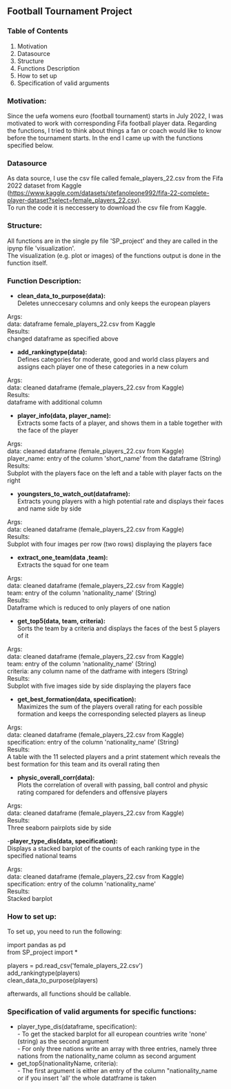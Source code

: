 ## Football Tournament Project

### Table of Contents
1. Motivation
2. Datasource
3. Structure
4. Functions Description
5. How to set up
6. Specification of valid arguments


### Motivation:
Since the uefa womens euro (football tournament) starts in July 2022, I was motivated to work with corresponding Fifa football player data. 
Regarding the functions, I tried to think about things a fan or coach would like to know before the tournament starts. In the end I came up with the functions specified below.

### Datasource 
As data source, I use the csv file called female_players_22.csv from the Fifa 2022 dataset from Kaggle (https://www.kaggle.com/datasets/stefanoleone992/fifa-22-complete-player-dataset?select=female_players_22.csv). <br>
To run the code it is neccessery to download the csv file from Kaggle.

### Structure:
All functions are in the single py file 'SP_project' and they are called in the ipynp file 'visualization'.<br>
The visualization (e.g. plot or images) of the functions output is done in the function itself. <br>

### Function Description: 
- **clean_data_to_purpose(data):** <br>
Deletes unneccesary columns and only keeps the european players <br>

Args: <br>
 data: dataframe female_players_22.csv from Kaggle<br>
Results: <br>
 changed dataframe as specified above<br>
      
- **add_rankingtype(data):** <br>
Defines categories for moderate, good and world class players and assigns each player one of these categories in a new colum<br>

Args: <br>
 data: cleaned dataframe (female_players_22.csv from Kaggle)<br>
Results: <br>
 dataframe with additional column <br>
      
- **player_info(data, player_name):** <br>
Extracts some facts of a player, and shows them in a table together with the face of the player<br>

Args: <br>
 data: cleaned dataframe (female_players_22.csv from Kaggle)<br>
 player_name: entry of the column 'short_name' from the dataframe (String)<br>
Results: <br>
   Subplot with the players face on the left and a table with player facts on the right<br>
        
 - **youngsters_to_watch_out(dataframe):** <br>
 Extracts young players with a high potential rate and displays their faces and name side by side<br>

 Args: <br>
   data: cleaned dataframe (female_players_22.csv from Kaggle)<br>
 Results: <br>
   Subplot with four images per row (two rows) displaying the players face <br>
        
 - **extract_one_team(data ,team):** <br>
 Extracts the squad for one team<br>

 Args: <br>
   data: cleaned dataframe (female_players_22.csv from Kaggle)<br>
   team: entry of the column 'nationality_name' (String)<br>
 Results: <br>
   Dataframe which is reduced to only players of one nation<br>
        
- **get_top5(data, team, criteria):** <br>
 Sorts the team by a criteria and displays the faces of the best 5 players of it<br>

 Args: <br>
   data: cleaned dataframe (female_players_22.csv from Kaggle)<br>
   team: entry of the column 'nationality_name' (String)<br>
   criteria: any column name of the datframe with integers (String)<br>
 Results: <br>
   Subplot with five images side by side displaying the players face <br>
        
- **get_best_formation(data, specification):**<br>
Maximizes the sum of the players overall rating for each possible formation and keeps the corresponding selected players as lineup <br>

Args: <br>
data: cleaned dataframe (female_players_22.csv from Kaggle)<br>
specification: entry of the column 'nationality_name' (String)<br>
Results: <br>
A table with the 11 selected players and a print statement which reveals the best formation for this team and its overall rating then<br>
          
 - **physic_overall_corr(data):** <br>
 Plots the correlation of overall with passing, ball control and physic rating compared for defenders and offensive players<br>

 Args: <br>
     data: cleaned dataframe (female_players_22.csv from Kaggle)<br>
 Results: <br>
   Three seaborn pairplots side by side<br>

-**player_type_dis(data, specification):**<br>
 Displays a stacked barplot of the counts of each ranking type in the specified national teams<br>

 Args: <br>
     data: cleaned dataframe (female_players_22.csv from Kaggle)<br>
     specification: entry of the column 'nationality_name'<br>
 Results: <br>
   Stacked barplot<br>

### How to set up:
To set up, you need to run the following:<br>

import pandas as pd <br>
from SP_project import * <br>

players = pd.read_csv('female_players_22.csv') <br>
add_rankingtype(players) <br>
clean_data_to_purpose(players) <br>

afterwards, all functions should be callable.
 
### Specification of valid arguments for specific functions: 
- player_type_dis(dataframe, specification): <br>
        - To get the stacked barplot for all european countries write 'none' (string) as the second argument<br>
        - For only three nations write an array with three entries, namely three nations from the nationality_name column as second argument<br>
- get_top5(nationalityName, criteria): <br>
        - The first argument is either an entry of the column "nationality_name or if you insert 'all' the whole datatframe is taken
